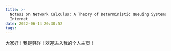 ```yaml
---
title: >-
  Notes1 on Network Calculus: A Theory of Deterministic Queuing Systems for the
  Internet
date: 2022-06-14 20:30:52
tags:
---
```

大家好！我是韩洋！欢迎进入我的个人主页！